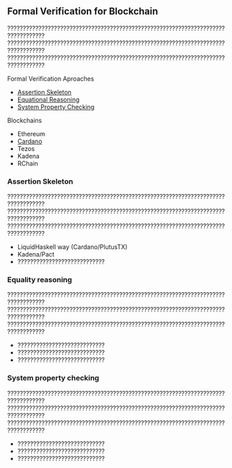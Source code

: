 ## Formal Verification for Blockchain
??????????????????????????????????????????????????????????????????????????????????  
??????????????????????????????????????????????????????????????????????????????????  
??????????????????????????????????????????????????????????????????????????????????  

Formal Verification Aproaches
- [Assertion Skeleton](#assertion-skeleton)
- [Equational Reasoning](#equality-reasoning)
- [System Property Checking](#system-property-checking)

Blockchains
- Ethereum
- [Cardano](cardano.md)
- Tezos
- Kadena
- RChain

### Assertion Skeleton
??????????????????????????????????????????????????????????????????????????????????  
??????????????????????????????????????????????????????????????????????????????????  
??????????????????????????????????????????????????????????????????????????????????  
- LiquidHaskell way (Cardano/PlutusTX)
- Kadena/Pact 
- ????????????????????????????

### Equality reasoning
??????????????????????????????????????????????????????????????????????????????????  
??????????????????????????????????????????????????????????????????????????????????  
??????????????????????????????????????????????????????????????????????????????????  
- ????????????????????????????
- ????????????????????????????
- ????????????????????????????

### System property checking
??????????????????????????????????????????????????????????????????????????????????  
??????????????????????????????????????????????????????????????????????????????????  
??????????????????????????????????????????????????????????????????????????????????  
- ????????????????????????????
- ????????????????????????????
- ????????????????????????????
